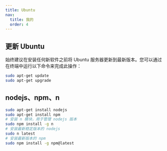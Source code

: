 ```yaml
---
title: Ubuntu
nav:
  title: 我的
  order: 4
---
```


## 更新 Ubuntu

始终建议在安装任何新软件之前将 Ubuntu 服务器更新到最新版本。您可以通过在终端中运行以下命令来完成此操作：

```bash
sudo apt-get update
sudo apt-get upgrade
```

## nodejs、npm、n

```bash
sudo apt-get install nodejs
sudo apt-get install npm
# 安装 n 模块，用于管理 nodejs 版本
sudo npm install -g n
# 安装最新稳定版本的 nodejs
sudo n latest
# 安装最新版本的 npm
sudo npm install -g npm@latest
```

